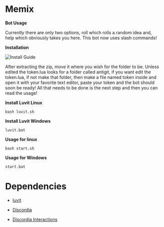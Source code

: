 <html>
<h1>Memix</h1>
</html>

**Bot Usage**

<html>
<p>Currently there are only two options, roll which rolls a random idea and, help which obviously takes you here. This bot now uses slash commands!</p>
</html>

**Installation**

<html>
<img alt="Install Guide" src="https://unitedmemes.tk/Images/Memix/Memix%20Install.gif">
<p>After extracting the zip, move it where you wish for the folder to be. Unless edited the token.lua looks for a folder called antigit, if you want edit the token.lua, if not make that folder, then make a file named token inside and open it with your favorite text editor, paste your token and the bot should soon be ready! All that needs to be done is the next step and then you can read the usage!</p>
</html>

**Install Luvit Linux**

```
bash luvit.sh
```

**Install Luvit Windows**

```
luvit.bat
```

**Usage for linux**

```
bash start.sh
```

**Usage for Windows**

```
start.bat
```

<html>
<h1>Dependencies</h1>
<ul>
<li><a href="https://luvit.io/" target="\_blank">
<p>luvit</p>
</a></li>
<li><a href="https://github.com/SinisterRectus/Discordia" target="\_blank">
<p>Discordia</p>
</a></li>
<li><a href="https://github.com/Bilal2453/discordia-interactions" target="\_blank">
<p>Discordia Interactions</p>
</a></li>
</ul>
</html>
